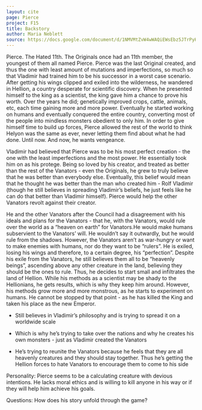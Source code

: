 ```yaml
---
layout: cite
page: Pierce
project: F15
title: Backstory
author: Maria Neblett
source: https://docs.google.com/document/d/1NMVMtZvW4wWAQiEWsEbz5JTrPyHgKU9KS8RNLc1lGoE/edit?usp=sharing
---
```

Pierce. The Hated 11th. The Originals once had an 11th member, the youngest of them all named Pierce. Pierce was the last Original created, and thus the one with least amount of mutations and imperfections, so much so that Vladimir had trained him to be his successor in a worst case scenario. After getting his wings clipped and exiled into the wilderness, he wandered in Hellion, a country desperate for scientific discovery. When he presented himself to the king as a scientist, the king gave him a chance to prove his worth. Over the years he did; genetically improved crops, cattle, animals, etc, each time gaining more and more power. Eventually he started working on humans and eventually conquered the entire country, converting most of the people into mindless monsters obedient to only him. In order to give himself time to build up forces, Pierce allowed the rest of the world to think Helyon was the same as ever, never letting them find about what he had done. Until now. And now, he wants vengeance.

Vladimir had believed that Pierce was to be his most perfect creation - the one with the least imperfections and the most power. He essentially took him on as his protege. Being so loved by his creator, and treated as better than the rest of the Vanators - even the Originals, he grew to truly believe that he was better than everybody else. Eventually, this belief would mean that he thought he was better than the man who created him - Rolf Vladimir (though he still believes in spreading Vladimir’s beliefs, he just feels like he can do that better than Vladimir himself). Pierce would help the other Vanators revolt against their creator.

He and the other Vanators after the Council had a disagreement with his ideals and plans for the Vanators - that he, with the Vanators, would rule over the world as a “heaven on earth” for Vanators.He would make humans subservient to the Vanators’ will. He wouldn’t say it outwardly, but he would rule from the shadows. However, the Vanators aren’t as war-hungry or want to make enemies with humans, nor do they want to be “rulers”. He is exiled, losing his wings and therefore, to a certain degree, his “perfection”. Despite his exile from the Vanators, he still believes them all to be “heavenly beings”, ascending above any other creature in the land, believing they should be the ones to rule. Thus, he decides to start small and infiltrates the land of Hellion. While his methods as a scientist may be shady to the Hellionians, he gets results, which is why they keep him around. However, his methods grow more and more monstrous, as he starts to experiment on humans. He cannot be stopped by that point - as he has killed the King and taken his place as the new Emperor.

- Still believes in Vladimir’s philosophy and is trying to spread it on a worldwide scale

- Which is why he’s trying to take over the nations and why he creates his own monsters - just as Vladimir created the Vanators

- He’s trying to reunite the Vanators because he feels that they are all heavenly creatures and they should stay together. Thus he’s getting the Hellion forces to hate Vanators to encourage them to come to his side

Personality: Pierce seems to be a calculating creature with devious intentions. He lacks moral ethics and is willing to kill anyone in his way or if they will help him achieve his goals.

Questions: How does his story unfold through the game?
